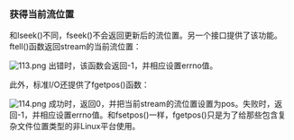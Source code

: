 ### 获得当前流位置

和lseek()不同，fseek()不会返回更新后的流位置。另一个接口提供了该功能。ftell()函数返回stream的当前流位置：



![113.png](./images/113.png)
出错时，该函数会返回-1，并相应设置errno值。

此外，标准I/O还提供了fgetpos()函数：



![114.png](./images/114.png)
成功时，返回0，并把当前stream的流位置设置为pos。失败时，返回-1，并相应设置errno值。和fsetpos()一样，fgetpos()只是为了给那些包含复杂文件位置类型的非Linux平台使用。

